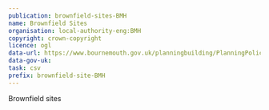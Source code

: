 ```yaml
---
publication: brownfield-sites-BMH
name: Brownfield Sites
organisation: local-authority-eng:BMH
copyright: crown-copyright
licence: ogl
data-url: https://www.bournemouth.gov.uk/planningbuilding/PlanningPolicy/PlanningPolicyFiles/brownfieldlandregister/bournemouth-brownfieldregister-2017-12-31-rev1.csv.csv
data-gov-uk: 
task: csv
prefix: brownfield-site-BMH
---
```


Brownfield sites

